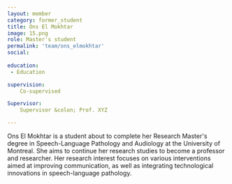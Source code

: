 ```yaml
---
layout: member
category: former_student
title: Ons El Mokhtar
image: 15.png
role: Master's student
permalink: 'team/ons_elmokhtar'
social:
    
education:
 - Education

supervision:
    Co-supervised

Supervisor:
    Supervisor &colon; Prof. XYZ

---
```

Ons El Mokhtar is a student about to complete her Research Master's degree in Speech-Language Pathology and Audiology at the University of Montreal. She aims to continue her research studies to become a professor and researcher. Her research interest focuses on various interventions aimed at improving communication, as well as integrating technological innovations in speech-language pathology.